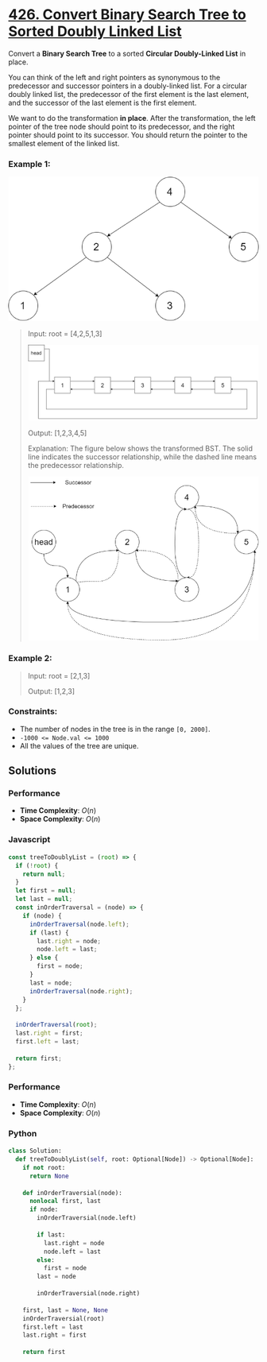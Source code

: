 # [426. Convert Binary Search Tree to Sorted Doubly Linked List](https://leetcode.com/problems/convert-binary-search-tree-to-sorted-doubly-linked-list/description)

Convert a **Binary Search Tree** to a sorted **Circular Doubly-Linked List** in place.

You can think of the left and right pointers as synonymous to the predecessor and successor pointers in a doubly-linked list. For a circular doubly linked list, the predecessor of the first element is the last element, and the successor of the last element is the first element.

We want to do the transformation **in place**. After the transformation, the left pointer of the tree node should point to its predecessor, and the right pointer should point to its successor. You should return the pointer to the smallest element of the linked list.


### Example 1:
![](./images/bstdlloriginalbst.png)
> Input: root = [4,2,5,1,3]
>
> ![](./images/bstdllreturndll.png)
>
> Output: [1,2,3,4,5]
>
> Explanation: The figure below shows the transformed BST. The solid line indicates the successor relationship, while the dashed line means the predecessor relationship.
>
> ![](./images/bstdllreturnbst.png)


### Example 2:
> Input: root = [2,1,3]
>
> Output: [1,2,3]
 

### Constraints:
- The number of nodes in the tree is in the range `[0, 2000]`.
- `-1000 <= Node.val <= 1000`
- All the values of the tree are unique.


## Solutions

### Performance

- **Time Complexity**: $O(n)$
- **Space Complexity**: $O(n)$

### Javascript
```javascript
const treeToDoublyList = (root) => {
  if (!root) {
    return null;
  }
  let first = null;
  let last = null;
  const inOrderTraversal = (node) => {
    if (node) {
      inOrderTraversal(node.left);
      if (last) {
        last.right = node;
        node.left = last;
      } else {
        first = node;
      }
      last = node;
      inOrderTraversal(node.right);
    }
  };

  inOrderTraversal(root);
  last.right = first;
  first.left = last;

  return first;
};
```

### Performance

- **Time Complexity**: $O(n)$
- **Space Complexity**: $O(n)$

### Python
```python
class Solution:
  def treeToDoublyList(self, root: Optional[Node]) -> Optional[Node]:
    if not root:
      return None

    def inOrderTraversial(node):
      nonlocal first, last
      if node:
        inOrderTraversial(node.left)
        
        if last:
          last.right = node
          node.left = last
        else:
          first = node
        last = node
        
        inOrderTraversial(node.right)
    
    first, last = None, None  
    inOrderTraversial(root)
    first.left = last
    last.right = first

    return first
```
